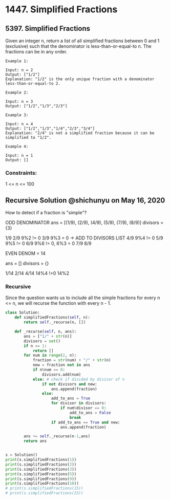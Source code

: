 # 1447. Simplified Fractions

## 5397. Simplified Fractions

Given an integer n, return a list of all simplified fractions between 0 and 1 \(exclusive\) such that the denominator is less-than-or-equal-to n. The fractions can be in any order.

```text
Example 1:

Input: n = 2
Output: ["1/2"]
Explanation: "1/2" is the only unique fraction with a denominator less-than-or-equal-to 2.
```

```text
Example 2:

Input: n = 3
Output: ["1/2","1/3","2/3"]
```

```text
Example 3:

Input: n = 4
Output: ["1/2","1/3","1/4","2/3","3/4"]
Explanation: "2/4" is not a simplified fraction because it can be simplified to "1/2".
```

```text
Example 4:

Input: n = 1
Output: []
```

### Constraints:

1 &lt;= n &lt;= 100

## Recursive Solution @shichunyu on May 16, 2020

How to detect if a fraction is "simple"?

ODD DENOMINATOR ans = \[\(1/9\), \(2/9\), \(4/9\), \(5/9\), \(7/9\), \(8/9\)\] divisors = {3}

1/9 2/9 9%2 != 0 3/9 9%3 = 0 -&gt; ADD TO DIVISORS LIST 4/9 9%4 != 0 5/9 9%5 != 0 6/9 9%6 != 0, 6%3 = 0 7/9 8/9

EVEN DENOM = 14

ans = \[\] divisors = {}

1/14 2/14 4/14 14%4 !=0 14%2

### Recursive

Since the question wants us to include all the simple fractions for every n &lt;= n, we will recurse the function with every n - 1.

```python
class Solution:
    def simplifiedFractions(self, n):
        return self._recurse(n, [])

    def _recurse(self, n, ans):
        ans = ["1/" + str(n)]
        divisors = set()
        if n == 1:
            return []
        for num in range(2, n):
            fraction = str(num) + "/" + str(n)
            new = fraction not in ans
            if n%num == 0:
                divisors.add(num)
            else: # check if divided by divisor of n
                if not divisors and new:
                    ans.append(fraction)
                else:
                    add_to_ans = True
                    for divisor in divisors:
                        if num%divisor == 0:
                            add_to_ans = False
                            break
                    if add_to_ans == True and new:
                        ans.append(fraction)

        ans += self._recurse(n-1,ans)
        return ans


s = Solution()
print(s.simplifiedFractions(1))
print(s.simplifiedFractions(2))
print(s.simplifiedFractions(3))
print(s.simplifiedFractions(5))
print(s.simplifiedFractions(9))
print(s.simplifiedFractions(10))
# print(s.simplifiedFractions(15))
# print(s.simplifiedFractions(23))
```

